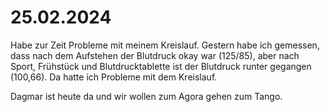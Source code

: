 # 25.02.2024

Habe zur Zeit Probleme mit meinem Kreislauf. Gestern habe ich gemessen, dass nach dem Aufstehen der Blutdruck okay war (125/85), aber nach Sport, Frühstück und Blutdrucktablette ist der Blutdruck runter gegangen (100,66). Da hatte ich Probleme mit dem Kreislauf.

Dagmar ist heute da und wir wollen zum Agora gehen zum Tango.
